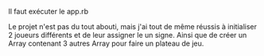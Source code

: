 Il faut exécuter le app.rb

Le projet n'est pas du tout abouti, mais j'ai tout de même réussis à initialiser 2 joueurs différents et de leur assigner le un signe. Ainsi que de créer un Array contenant 3 autres Array pour faire un plateau de jeu.
